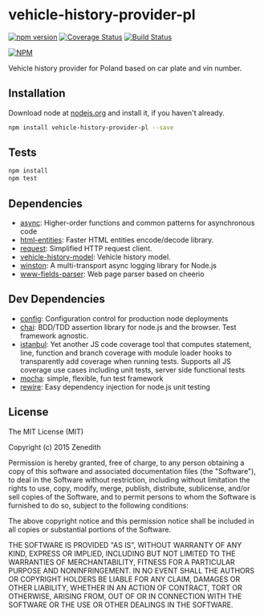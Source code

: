 # vehicle-history-provider-pl
[![npm version](https://badge.fury.io/js/vehicle-history-provider-pl.svg)](http://badge.fury.io/js/vehicle-history-provider-pl)
[![Coverage Status](https://coveralls.io/repos/vehicle-history/npm-vehicle-history-provider-pl/badge.svg?branch=initial-provider)](https://coveralls.io/r/vehicle-history/npm-vehicle-history-provider-pl?branch=initial-provider)
[![Build Status](https://travis-ci.org/vehicle-history/npm-vehicle-history-provider-pl.svg?branch=initial-provider)](https://travis-ci.org/vehicle-history/npm-vehicle-history-provider-pl)

[![NPM](https://nodei.co/npm/vehicle-history-provider-pl.png?downloads=true&downloadRank=true&stars=true)](https://nodei.co/npm/vehicle-history-provider-pl/)

Vehicle history provider for Poland based on car plate and vin number.

## Installation

Download node at [nodejs.org](http://nodejs.org) and install it, if you haven't already.

```sh
npm install vehicle-history-provider-pl --save
```


## Tests

```sh
npm install
npm test
```

## Dependencies

- [async](https://github.com/caolan/async): Higher-order functions and common patterns for asynchronous code
- [html-entities](https://github.com/mdevils/node-html-entities): Faster HTML entities encode/decode library.
- [request](https://github.com/request/request): Simplified HTTP request client.
- [vehicle-history-model](https://github.com/vehicle-history/npm-vehicle-history-model): Vehicle history model.
- [winston](https://github.com/flatiron/winston): A multi-transport async logging library for Node.js
- [www-fields-parser](https://github.com/Zenedith/npm-www-fields-parser): Web page parser based on cheerio

## Dev Dependencies

- [config](https://github.com/lorenwest/node-config): Configuration control for production node deployments
- [chai](https://github.com/chaijs/chai): BDD/TDD assertion library for node.js and the browser. Test framework agnostic.
- [istanbul](https://github.com/gotwarlost/istanbul): Yet another JS code coverage tool that computes statement, line, function and branch coverage with module loader hooks to transparently add coverage when running tests. Supports all JS coverage use cases including unit tests, server side functional tests
- [mocha](https://github.com/mochajs/mocha): simple, flexible, fun test framework
- [rewire](https://github.com/jhnns/rewire): Easy dependency injection for node.js unit testing


## License
The MIT License (MIT)

Copyright (c) 2015 Zenedith

Permission is hereby granted, free of charge, to any person obtaining a copy
of this software and associated documentation files (the "Software"), to deal
in the Software without restriction, including without limitation the rights
to use, copy, modify, merge, publish, distribute, sublicense, and/or sell
copies of the Software, and to permit persons to whom the Software is
furnished to do so, subject to the following conditions:

The above copyright notice and this permission notice shall be included in all
copies or substantial portions of the Software.

THE SOFTWARE IS PROVIDED "AS IS", WITHOUT WARRANTY OF ANY KIND, EXPRESS OR
IMPLIED, INCLUDING BUT NOT LIMITED TO THE WARRANTIES OF MERCHANTABILITY,
FITNESS FOR A PARTICULAR PURPOSE AND NONINFRINGEMENT. IN NO EVENT SHALL THE
AUTHORS OR COPYRIGHT HOLDERS BE LIABLE FOR ANY CLAIM, DAMAGES OR OTHER
LIABILITY, WHETHER IN AN ACTION OF CONTRACT, TORT OR OTHERWISE, ARISING FROM,
OUT OF OR IN CONNECTION WITH THE SOFTWARE OR THE USE OR OTHER DEALINGS IN THE
SOFTWARE.